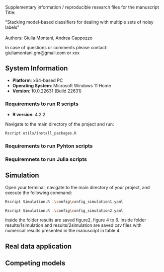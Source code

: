 Supplementary information / reproducible research files for the manuscript Title:

"Stacking model-based classifiers for dealing with multiple sets of noisy labels"\
\
Authors: Giulia Montani, Andrea Cappozzo

In case of questions or comments please contact: giuliamontani.gm\@gmail.com or xxx

## System Information

-   **Platform**: x64-based PC
-   **Operating System**: Microsoft Windows 11 Home
-   **Version**: 10.0.22631 (Build 22631)

### Requirements to run R scripts

-   **R version**: 4.2.2

Navigate to the main directory of the project and run:

``` bash
Rscript utils/install_packages.R
```

### Requirements to run Pyhton scripts

### Requiremnets to run Julia scripts


## Simulation

Open your terminal, navigate to the main directory of your project, and execute the following command:

``` bash
Rscript Simulation.R .\config\config_simulation1.yaml
```

``` bash
Rscript Simulation.R .\config\config_simulation2.yaml
```

Inside the folder results are saved figure2, figure 4 to 6. Inside folder results/1simulation and results/2simulation are saved csv files with numerical results presented in the manuscript in table 4.

## Real data application

## Competing models
